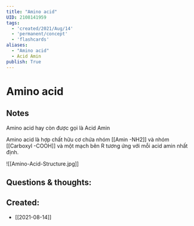```yaml
---
title: "Amino acid"
UID: 2108141959
tags:
  - 'created/2021/Aug/14'
  - 'permanent/concept'
  - 'flashcards'
aliases: 
  - "Amino acid"
  - Acid Amin
publish: True
---
```


# Amino acid

## Notes
Amino acid hay còn được gọi là Acid Amin

Amino acid là hợp chất hữu cơ chứa nhóm [[Amin -NH2]] và nhóm [[Carboxyl -COOH]] và một mạch bên R tương ứng với mỗi acid amin nhất định.

![[Amino-Acid-Structure.jpg]]

## Questions & thoughts:

## Created:
- [[2021-08-14]]
